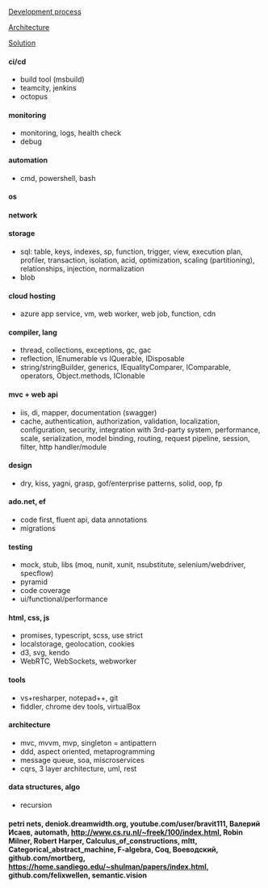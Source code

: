 [Development process](https://github.com/streamcode9/software-design/blob/master/development-process.md)

[Architecture](https://streamcode9.github.io/code/architecture.html)

[Solution](https://streamcode9.github.io/code/solution.html)

#### ci/cd
* build tool (msbuild)
* teamcity, jenkins
* octopus
#### monitoring
* monitoring, logs, health check
* debug
#### automation
* cmd, powershell, bash
#### os
#### network
#### storage
* sql: table, keys, indexes, sp, function, trigger, view, execution plan, profiler, transaction, isolation, acid, optimization, scaling (partitioning), relationships, injection, normalization
* blob
#### cloud hosting
* azure app service, vm, web worker, web job, function, cdn
#### compiler, lang
* thread, collections, exceptions, gc, gac
* reflection, IEnumerable vs IQuerable, IDisposable
* string/stringBuilder, generics, IEqualityComparer, IComparable, operators, Object.methods, IClonable
#### mvc + web api
* iis, di, mapper, documentation (swagger)
* cache, authentication, authorization, validation, localization, configuration, security, integration with 3rd-party system, performance, scale, serialization, model binding, routing, request pipeline, session, filter, http handler/module 
#### design
* dry, kiss, yagni, grasp, gof/enterprise patterns, solid, oop, fp
#### ado.net, ef
* code first, fluent api, data annotations
* migrations
#### testing
* mock, stub, libs (moq, nunit, xunit, nsubstitute, selenium/webdriver, specflow)
* pyramid
* code coverage
* ui/functional/performance
#### html, css, js
* promises, typescript, scss, use strict
* localstorage, geolocation, cookies
* d3, svg, kendo
* WebRTC, WebSockets, webworker
#### tools
* vs+resharper, notepad++, git
* fiddler, chrome dev tools, virtualBox
#### architecture
* mvc, mvvm, mvp, singleton = antipattern
* ddd, aspect oriented, metaprogramming
* message queue, soa, miscroservices
* cqrs, 3 layer architecture, uml, rest
#### data structures, algo
* recursion
#### petri nets, deniok.dreamwidth.org, youtube.com/user/bravit111, Валерий Исаев, automath, http://www.cs.ru.nl/~freek/100/index.html, Robin Milner, Robert Harper, Calculus_of_constructions, mltt, Categorical_abstract_machine, F-algebra, Coq, Воеводский, github.com/mortberg, https://home.sandiego.edu/~shulman/papers/index.html, github.com/felixwellen, semantic.vision
